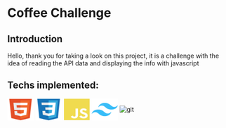 # Coffee Challenge 

## Introduction <br> 
Hello, thank you for taking a look on this project, it is a challenge with the idea of reading the API data and displaying the info with javascript
<br>

## Techs implemented:
 <div style="display: inline_block">
  <img align="center" alt="HTML" height="50" width="60" src="https://raw.githubusercontent.com/devicons/devicon/master/icons/html5/html5-original.svg">
  <img align="center" alt="CSS" height="50" width="60" src="https://raw.githubusercontent.com/devicons/devicon/master/icons/css3/css3-original.svg">
  <img align="center" alt="Js" height="50" width="60" src="https://raw.githubusercontent.com/devicons/devicon/master/icons/javascript/javascript-plain.svg">
 <img align="center" alt="Tailwind" height="50" width="60" src="https://github.com/devicons/devicon/blob/master/icons/tailwindcss/tailwindcss-plain.svg">
 <img align="center" alt="git" height="50" width="60" src="https://cdn.jsdelivr.net/gh/devicons/devicon/icons/git/git-original.svg">
</div>
<br>